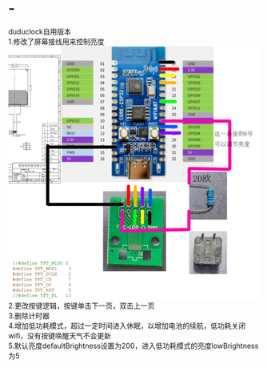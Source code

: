 # -
duduclock自用版本  
1.修改了屏幕接线用来控制亮度  
![image](img/网购转接板接线.jpg)  
2.更改按键逻辑，按键单击下一页，双击上一页  
3.删除计时器  
4.增加低功耗模式，超过一定时间进入休眠，以增加电池的续航，低功耗关闭wifi，没有按键唤醒天气不会更新  
5.默认亮度defaultBrightness设置为200，进入低功耗模式的亮度lowBrightness为5  



